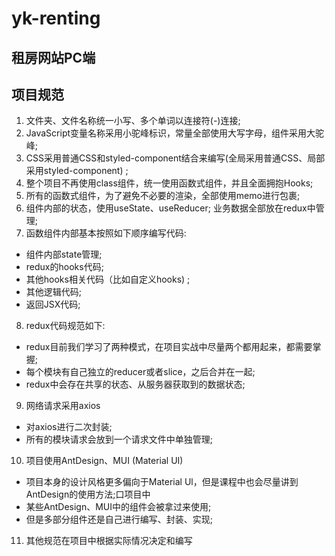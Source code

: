 # yk-renting
## 租房网站PC端

## 项目规范

1. 文件夹、文件名称统一小写、多个单词以连接符(-)连接;
2. JavaScript变量名称采用小驼峰标识，常量全部使用大写字母，组件采用大驼峰;
3. CSS采用普通CSS和styled-component结合来编写(全局采用普通CSS、局部采用styled-component) ;
4. 整个项目不再使用class组件，统一使用函数式组件，并且全面拥抱Hooks;
5. 所有的函数式组件，为了避免不必要的渲染，全部使用memo进行包裹;
6. 组件内部的状态，使用useState、useReducer; 业务数据全部放在redux中管理;
7. 函数组件内部基本按照如下顺序编写代码:
  * 组件内部state管理;
  * redux的hooks代码;
  * 其他hooks相关代码（比如自定义hooks) ;
  * 其他逻辑代码;
  * 返回JSX代码;
8. redux代码规范如下:
  * redux目前我们学习了两种模式，在项目实战中尽量两个都用起来，都需要掌握;
  * 每个模块有自己独立的reducer或者slice，之后合并在一起;
  * redux中会存在共享的状态、从服务器获取到的数据状态;
9. 网络请求采用axios
  * 对axios进行二次封装;
  * 所有的模块请求会放到一个请求文件中单独管理;
10. 项目使用AntDesign、MUI (Material UI)
  * 项目本身的设计风格更多偏向于Material Ul，但是课程中也会尽量讲到AntDesign的使用方法;口项目中
  * 某些AntDesign、MUI中的组件会被拿过来使用;
  * 但是多部分组件还是自己进行编写、封装、实现;
11. 其他规范在项目中根据实际情况决定和编写
